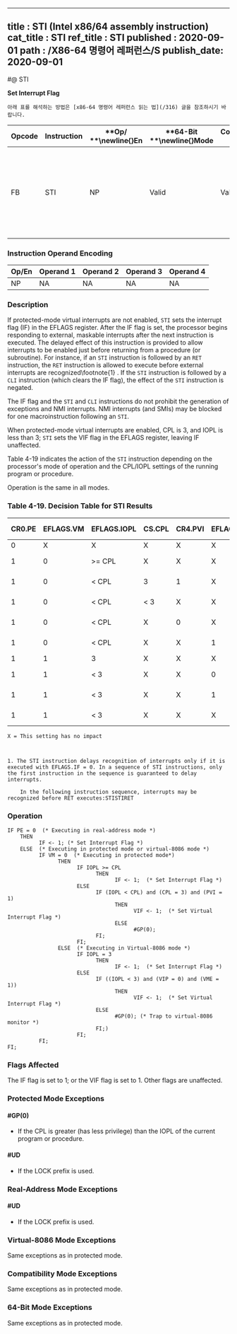 ----------------------------
title : STI (Intel x86/64 assembly instruction)
cat_title : STI
ref_title : STI
published : 2020-09-01
path : /X86-64 명령어 레퍼런스/S
publish_date: 2020-09-01
----------------------------


#@ STI

**Set Interrupt Flag**

```lec-info
아래 표를 해석하는 방법은 [x86-64 명령어 레퍼런스 읽는 법](/316) 글을 참조하시기 바랍니다.
```

|**Opcode**|**Instruction**|**Op/ **\newline{}**En**|**64-Bit **\newline{}**Mode**|**Compat/**\newline{}**Leg Mode**|**Description**|
|----------|---------------|------------------------|-----------------------------|---------------------------------|---------------|
|FB|STI|NP|Valid|Valid|Set interrupt flag; external, maskable interrupts enabled at the end of the next instruction.|
### Instruction Operand Encoding


|Op/En|Operand 1|Operand 2|Operand 3|Operand 4|
|-----|---------|---------|---------|---------|
|NP|NA|NA|NA|NA|
### Description


If protected-mode virtual interrupts are not enabled, `STI` sets the interrupt flag (IF) in the EFLAGS register. After the IF flag is set, the processor begins responding to external, maskable interrupts after the next instruction is executed. The delayed effect of this instruction is provided to allow interrupts to be enabled just before returning from a procedure (or subroutine). For instance, if an `STI` instruction is followed by an `RET` instruction, the `RET` instruction is allowed to execute before external interrupts are recognized\footnote{1} . If the `STI` instruction is followed by a `CLI` instruction (which clears the IF flag), the effect of the `STI` instruction is negated. 

The IF flag and the `STI` and `CLI` instructions do not prohibit the generation of exceptions and NMI interrupts. NMI interrupts (and SMIs) may be blocked for one macroinstruction following an `STI`.

When protected-mode virtual interrupts are enabled, CPL is 3, and IOPL is less than 3; `STI` sets the VIF flag in the EFLAGS register, leaving IF unaffected.

Table 4-19 indicates the action of the `STI` instruction depending on the processor's mode of operation and the CPL/IOPL settings of the running program or procedure.

Operation is the same in all modes.

### Table 4-19.  Decision Table for STI Results 


|**CR0.PE**|**EFLAGS.VM**|**EFLAGS.IOPL**|**CS.CPL**|**CR4.PVI**|**EFLAGS.VIP**|**CR4.VME**|**STI Result**|
|----------|-------------|---------------|----------|-----------|--------------|-----------|--------------|
|0|X|X|X|X|X|X|**IF** = **1**|
|1|0|>= CPL|X|X|X|X|**IF **= **1**|
|1|0|< CPL|3|1|X|X|**VIF **=** 1**|
|1|0|< CPL|< 3|X|X|X|**GP Fault**|
|1|0|< CPL|X|0|X|X|**GP Fault**|
|1|0|< CPL|X|X|1|X|**GP Fault**|
|1|1|3|X|X|X|X|**IF** = **1**|
|1|1|< 3|X|X|0|1|**VIF = 1**|
|1|1|< 3|X|X|1|X|**GP Fault**|
|1|1|< 3|X|X|X|0|**GP Fault**|

```note
X = This setting has no impact
```
```sidenote


1. The STI instruction delays recognition of interrupts only if it is executed with EFLAGS.IF = 0. In a sequence of STI instructions, only the first instruction in the sequence is guaranteed to delay interrupts.

    In the following instruction sequence, interrupts may be recognized before RET executes:STISTIRET
```
### Operation

```info-verb
IF PE = 0  (* Executing in real-address mode *)
    THEN 
          IF <- 1; (* Set Interrupt Flag *)
    ELSE  (* Executing in protected mode or virtual-8086 mode *)
          IF VM = 0  (* Executing in protected mode*)
                THEN
                      IF IOPL >= CPL
                            THEN
                                  IF <- 1;  (* Set Interrupt Flag *)
                      ELSE
                            IF (IOPL < CPL) and (CPL = 3) and (PVI = 1)
                                  THEN 
                                        VIF <- 1;  (* Set Virtual Interrupt Flag *)
                                  ELSE 
                                        #GP(0);
                            FI;
                      FI;
                ELSE  (* Executing in Virtual-8086 mode *)
                      IF IOPL = 3
                            THEN
                                  IF <- 1;  (* Set Interrupt Flag *)
                      ELSE 
                            IF ((IOPL < 3) and (VIP = 0) and (VME = 1))
                                  THEN
                                        VIF <- 1;  (* Set Virtual Interrupt Flag *)
                            ELSE
                                  #GP(0); (* Trap to virtual-8086 monitor *)
                            FI;)
                      FI;
          FI; 
FI;
```
### Flags Affected


The IF flag is set to 1; or the VIF flag is set to 1. Other flags are unaffected.


### Protected Mode Exceptions

#### #GP(0)
* If the CPL is greater (has less privilege) than the IOPL of the current program or procedure. 

#### #UD
* If the LOCK prefix is used.

### Real-Address Mode Exceptions

#### #UD
* If the LOCK prefix is used.

### Virtual-8086 Mode Exceptions



Same exceptions as in protected mode.


### Compatibility Mode Exceptions



Same exceptions as in protected mode.


### 64-Bit Mode Exceptions



Same exceptions as in protected mode.


